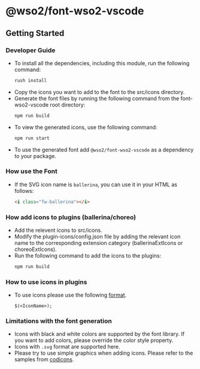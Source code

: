 # @wso2/font-wso2-vscode

## Getting Started

### Developer Guide

- To install all the dependencies, including this module, run the following command:
  ```bash
  rush install
- Copy the icons you want to add to the font to the src/icons directory.
- Generate the font files by running the following command from the font-wso2-vscode root directory:
  ```bash
  npm run build
- To view the generated icons, use the following command:
  ```bash
  npm run start
- To use the generated font add `@wso2/font-wso2-vscode` as a dependency to your package.

### How use the Font

- If the SVG icon name is `ballerina`, you can use it in your HTML as follows:
  ```html
  <i class="fw-ballerina"></i>

### How add icons to plugins (ballerina/choreo)

- Add the relevent icons to src/icons.
- Modify the plugin-icons/config.json file by adding the relevant icon name to the corresponding extension category (ballerinaExtIcons or choreoExtIcons).
- Run the following command to add the icons to the plugins:
  ```bash
  npm run build
### How to use icons in plugins
- To use icons please use the following [format](https://code.visualstudio.com/api/references/icons-in-labels).
  ````
  $(<IconName>);
  ````

### Limitations with the font generation
- Icons with black and white colors are supported by the font library. If you want to add colors, please override the color style property.
- Icons with `.svg` format are supported here.
- Please try to use simple graphics when adding icons. Please refer to the samples from [codicons](https://microsoft.github.io/vscode-codicons/dist/codicon.html).
